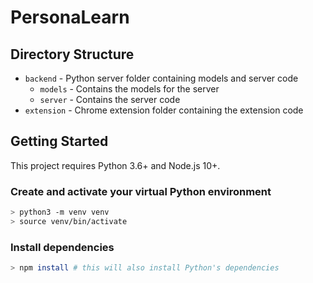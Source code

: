 # PersonaLearn

## Directory Structure

* `backend` - Python server folder containing models and server code
  * `models` - Contains the models for the server
  * `server` - Contains the server code
* `extension` - Chrome extension folder containing the extension code

## Getting Started

This project requires Python 3.6+ and Node.js 10+.

### Create and activate your virtual Python environment

```bash
> python3 -m venv venv
> source venv/bin/activate
```

### Install dependencies

```bash
> npm install # this will also install Python's dependencies
```

